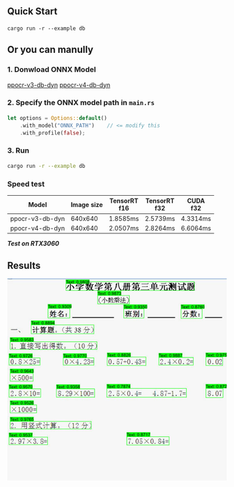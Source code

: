 ## Quick Start

```shell
cargo run -r --example db
```

## Or you can manully

### 1. Donwload ONNX Model

[ppocr-v3-db-dyn](https://github.com/jamjamjon/assets/releases/download/v0.0.1/ppocr-v3-db-dyn.onnx)
[ppocr-v4-db-dyn](https://github.com/jamjamjon/assets/releases/download/v0.0.1/ppocr-v4-db-dyn.onnx)

### 2. Specify the ONNX model path in `main.rs`

```Rust
let options = Options::default()
    .with_model("ONNX_PATH")    // <= modify this
    .with_profile(false);
```

### 3. Run

```bash
cargo run -r --example db
```

### Speed test

| Model           | Image size | TensorRT<br />f16 | TensorRT<br />f32 | CUDA<br />f32 |
| --------------- | ---------- | ----------------- | ----------------- | ------------- |
| ppocr-v3-db-dyn | 640x640    | 1.8585ms          | 2.5739ms          | 4.3314ms      |
| ppocr-v4-db-dyn | 640x640    | 2.0507ms          | 2.8264ms          | 6.6064ms      |

***Test on RTX3060***

## Results

![](./demo.jpg)
